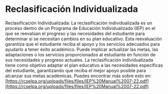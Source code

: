 # Reclasificación Individualizada
Reclasificación Individualizada: La reclasificación individualizada es un proceso dentro de un Programa de Educación Individualizado (IEP) en el que se reevalúan el progreso y las necesidades del estudiante para determinar si se necesitan cambios en su plan educativo. Esta reevaluación garantiza que el estudiante reciba el apoyo y los servicios adecuados para ayudarlo a tener éxito académico. Puede implicar actualizar las metas, las adaptaciones o los servicios proporcionados al estudiante en función de sus necesidades y progreso actuales. La reclasificación individualizada tiene como objetivo adaptar el plan educativo a las necesidades específicas del estudiante, garantizando que reciba el mejor apoyo posible para alcanzar sus metas académicas.
Puedes encontrar más sobre esto en: [https://rcselpa.org/uploads/files/files/IEP%20Manual%2007-22.pdf](https://rcselpa.org/uploads/files/files/IEP%20Manual%2007-22.pdf)